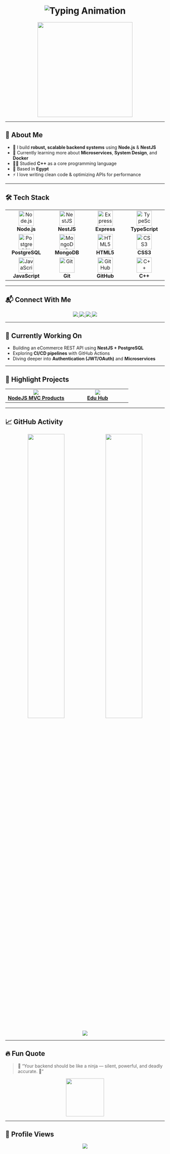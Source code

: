 <h1 align="center">
  <img src="https://readme-typing-svg.demolab.com?font=Fira+Code&size=24&duration=4000&pause=1000&color=38BDF8&center=true&vCenter=true&width=600&lines=Hey+%F0%9F%91%8B%2C+I'm+Ibrahim+Mahmoud!;Backend+Engineer+%F0%9F%92%BB+from+Egypt;Node.js+%7C+NestJS+%7C+PostgreSQL+%7C+MongoDB;Clean+Code+Lover+%F0%9F%92%AB" alt="Typing Animation">
</h1>

<p align="center">
  <img src="https://media.giphy.com/media/3o7aCTfyhYawdOXcFW/giphy.gif" width="300" />
</p>

---

## 🚀 About Me

- 🔧 I build **robust, scalable backend systems** using **Node.js** & **NestJS**
- 🌱 Currently learning more about **Microservices**, **System Design**, and **Docker**
- 👨‍🎓 Studied **C++** as a core programming language
- 📍 Based in **Egypt**
- ⚡ I love writing clean code & optimizing APIs for performance

---

## 🛠️ Tech Stack

<table align="center">
  <tr>
    <td align="center" width="140">
      <img src="https://skillicons.dev/icons?i=nodejs" width="48" alt="Node.js" /><br/>
      <b>Node.js</b>
    </td>
    <td align="center" width="140">
      <img src="https://skillicons.dev/icons?i=nestjs" width="48" alt="NestJS" /><br/>
      <b>NestJS</b>
    </td>
    <td align="center" width="140">
      <img src="https://skillicons.dev/icons?i=express" width="48" alt="Express.js" /><br/>
      <b>Express</b>
    </td>
    <td align="center" width="140">
      <img src="https://skillicons.dev/icons?i=ts" width="48" alt="TypeScript" /><br/>
      <b>TypeScript</b>
    </td>
  </tr>
  <tr>
    <td align="center" width="140">
      <img src="https://skillicons.dev/icons?i=postgresql" width="48" alt="PostgreSQL" /><br/>
      <b>PostgreSQL</b>
    </td>
    <td align="center" width="140">
      <img src="https://skillicons.dev/icons?i=mongodb" width="48" alt="MongoDB" /><br/>
      <b>MongoDB</b>
    </td>
    <td align="center" width="140">
      <img src="https://skillicons.dev/icons?i=html" width="48" alt="HTML5" /><br/>
      <b>HTML5</b>
    </td>
    <td align="center" width="140">
      <img src="https://skillicons.dev/icons?i=css" width="48" alt="CSS3" /><br/>
      <b>CSS3</b>
    </td>
  </tr>
  <tr>
    <td align="center" width="140">
      <img src="https://skillicons.dev/icons?i=javascript" width="48" alt="JavaScript" /><br/>
      <b>JavaScript</b>
    </td>
    <td align="center" width="140">
      <img src="https://skillicons.dev/icons?i=git" width="48" alt="Git" /><br/>
      <b>Git</b>
    </td>
    <td align="center" width="140">
      <img src="https://skillicons.dev/icons?i=github" width="48" alt="GitHub" /><br/>
      <b>GitHub</b>
    </td>
    <td align="center" width="140">
      <img src="https://skillicons.dev/icons?i=cpp" width="48" alt="C++" /><br/>
      <b>C++</b>
    </td>
  </tr>
</table>

---

## 📬 Connect With Me

<p align="center">
  <a href="https://www.linkedin.com/in/ibrihem-mahmoud-28a21b284/" target="_blank">
    <img src="https://img.shields.io/badge/LinkedIn-0A66C2?style=for-the-badge&logo=linkedin&logoColor=white" />
  </a>
  <a href="https://www.facebook.com/profile.php?id=100007898406653" target="_blank">
    <img src="https://img.shields.io/badge/Facebook-1877F2?style=for-the-badge&logo=facebook&logoColor=white" />
  </a>
  <a href="https://www.instagram.com/abdullmoein/" target="_blank">
    <img src="https://img.shields.io/badge/Instagram-E4405F?style=for-the-badge&logo=instagram&logoColor=white" />
  </a>
  <a href="https://iwtsp.com/201022815809" target="_blank">
    <img src="https://img.shields.io/badge/WhatsApp-25D366?style=for-the-badge&logo=whatsapp&logoColor=white" />
  </a>
</p>

---

## 🚧 Currently Working On

- Building an eCommerce REST API using **NestJS + PostgreSQL**
- Exploring **CI/CD pipelines** with GitHub Actions
- Diving deeper into **Authentication (JWT/OAuth)** and **Microservices**

---

## 📌 Highlight Projects

<table>
  <tr>
    <td align="center" width="50%">
      <a href="https://github.com/hema0987654/nodejs-mvc-products">
        <img src="https://github-readme-stats.vercel.app/api/pin/?username=hema0987654&repo=nodejs-mvc-products&theme=radical" />
        <br />
        <strong>NodeJS MVC Products</strong>
      </a>
    </td>
    <td align="center" width="50%">
      <a href="https://github.com/hema0987654/Edu-Hub-">
        <img src="https://github-readme-stats.vercel.app/api/pin/?username=hema0987654&repo=Edu-Hub-&theme=radical" />
        <br />
        <strong>Edu Hub</strong>
      </a>
    </td>
  </tr>
</table>

---

## 📈 GitHub Activity

<p align="center">
  <img src="https://github-readme-stats.vercel.app/api?username=ibrahemmahmoud&show_icons=true&theme=tokyonight" width="48%" />
  <img src="https://github-readme-streak-stats.herokuapp.com?user=ibrahemmahmoud&theme=tokyonight" width="48%" />
</p>

<p align="center">
  <img src="https://github-readme-activity-graph.vercel.app/graph?username=ibrahemmahmoud&theme=react-dark&area=true" />
</p>

---

## 🔥 Fun Quote

> 💬 “Your backend should be like a ninja — silent, powerful, and deadly accurate. 🥷”

<p align="center">
  <img src="https://media.giphy.com/media/f9k1tV7HyORcngKF8v/giphy.gif" width="120" />
</p>



---

## 🧮 Profile Views

<p align="center">
  <img src="https://komarev.com/ghpvc/?username=ibrahemmahmoud&label=Visitors&color=0e75b6&style=flat" />
</p>
